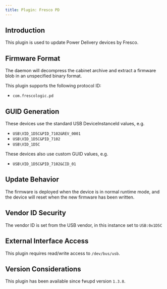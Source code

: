 ```yaml
---
title: Plugin: Fresco PD
---
```


## Introduction

This plugin is used to update Power Delivery devices by Fresco.

## Firmware Format

The daemon will decompress the cabinet archive and extract a firmware blob in
an unspecified binary format.

This plugin supports the following protocol ID:

* `com.frescologic.pd`

## GUID Generation

These devices use the standard USB DeviceInstanceId values, e.g.

* `USB\VID_1D5C&PID_7102&REV_0001`
* `USB\VID_1D5C&PID_7102`
* `USB\VID_1D5C`

These devices also use custom GUID values, e.g.

* `USB\VID_1D5C&PID_7102&CID_01`

## Update Behavior

The firmware is deployed when the device is in normal runtime mode, and the
device will reset when the new firmware has been written.

## Vendor ID Security

The vendor ID is set from the USB vendor, in this instance set to `USB:0x1D5C`

## External Interface Access

This plugin requires read/write access to `/dev/bus/usb`.

## Version Considerations

This plugin has been available since fwupd version `1.3.8`.
